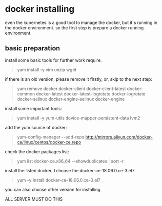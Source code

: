 # docker installing
even the kubernetes is a good tool to manage the docker, but it's running in the docker environment. so the first step is prepare a docker running environment.

## basic preparation
install some basic tools for further work require.
> yum install –y vim unzip wget

if there is an old version, please remove it firstly, or, skip to the next step:
> yum remove docker docker-client docker-client-latest docker-common docker-latest docker-latest-logrotate docker-logrotate docker-selinux docker-engine-selinux docker-engine

install some important tools:
> yum install -y yum-utils device-mapper-persistent-data lvm2

add the yum source of docker:
> yum-config-manager --add-repo http://mirrors.aliyun.com/docker-ce/linux/centos/docker-ce.repo

check the docker packages list:
> yum list docker-ce.x86_64 --showduplicates | sort -r

install the listed docker, I choose the docker-ce-18.06.0.ce-3.el7
> yum -y install docker-ce-18.06.0.ce-3.el7

you can also choose other version for installing.

<NOTES> ALL SERVER MUST DO THIS


 